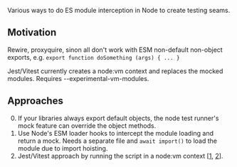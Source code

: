 Various ways to do ES module interception in Node to create testing seams.

## Motivation

Rewire, proxyquire, sinon all don't work with ESM non-default non-object exports, e.g. `export function doSomething (args) { ... }`

Jest/Vitest currently creates a node:vm context and replaces the mocked modules. Requires --experimental-vm-modules.

## Approaches

0. If your libraries always export default objects, the node test runner's mock feature can override the object methods.
1. Use Node's ESM loader hooks to intercept the module loading and return a mock. Needs a separate file and `await import()` to load the module due to import hoisting.
2. Jest/Vitest approach by running the script in a node:vm context [[1](https://github.com/vitest-dev/vitest/blob/main/packages/vitest/src/runtime/execute.ts), [2](https://github.com/vitest-dev/vitest/blob/main/packages/vitest/src/runtime/mocker.ts)].
